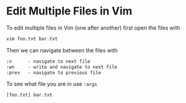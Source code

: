 # Edit Multiple Files in Vim

To edit multiple files in Vim (one after another) first open the files with

```sh
vim foo.txt bar.txt
```

Then we can navigate between the files with

```txt
:n 		- navigate to next file
:wn 	- write and navigate to next file
:prev 	- navigate to previous file
```

To see what file you are in use `:args`

```sh
[foo.txt] bar.txt
```

